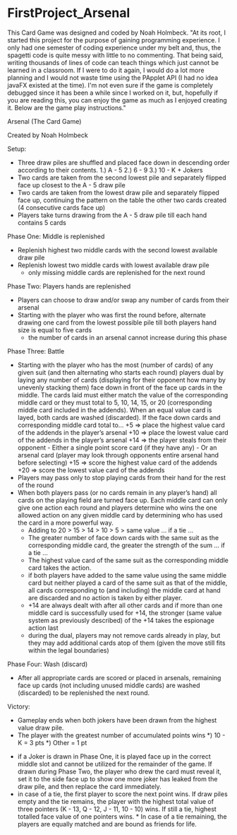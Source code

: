 # FirstProject_Arsenal
This Card Game was designed and coded by Noah Holmbeck.
"At its root, I started this project for the purpose of gaining programming experience. I only had one semester of coding experience under my belt and, thus, the spagetti code is quite messy with little to no commenting. That being said, writing thousands of lines of code can teach things which just cannot be learned in a classroom. If I were to do it again, I would do a lot more planning and I would not waste time using the PApplet API (I had no idea javaFX existed at the time). I'm not even sure if the game is completely debugged since it has been a while since I worked on it, but, hopefully if you are reading this, you can enjoy the game as much as I enjoyed creating it. Below are the game play instructions."




Arsenal
(The Card Game)

Created by Noah Holmbeck



Setup:
- Three draw piles are shuffled and placed face down in descending order according to their contents.
  1.) A - 5
  2.) 6 - 9
  3.) 10 - K + Jokers
- Two cards are taken from the second lowest pile and separately flipped face up closest to the A - 5 draw pile
- Two cards are taken from the lowest draw pile and separately flipped face up, continuing the pattern on the table the other two cards created (4 consecutive cards face up)
- Players take turns drawing from the A - 5 draw pile till each hand contains 5 cards


Phase One:	 Middle is replenished
- Replenish highest two middle cards with the second lowest available draw pile
- Replenish lowest two middle cards with lowest available draw pile
    - only missing middle cards are replenished for the next round


Phase Two: Players hands are replenished
- Players can choose to draw and/or swap any number of cards from their arsenal
- Starting with the player who was first the round before, alternate drawing one card from the lowest possible pile till both players hand size is equal to five cards
    - the number of cards in an arsenal cannot increase during this phase


Phase Three: Battle
- Starting with the player who has the most (number of cards) of any given suit (and then alternating who starts each round) players dual by laying any number of cards (displaying for their opponent how many by unevenly stacking them) face down in front of the face up cards in the middle. The cards laid must either match the value of the corresponding middle card or they must total to 5, 10, 14, 15, or 20 (corresponding middle card included in the addends). When an equal value card is layed, both cards are washed (discarded). If the face down cards and corresponding middle card total to...
  +5	=> place the highest value card of the addends in the player’s arsenal
  +10	=> place the lowest  value card of the addends in the player’s arsenal
  +14	=> the player steals from their opponent
          - Either a single point score card (if they have any)
          - Or an arsenal card (player may look through opponents entire arsenal hand before selecting)
  +15	=> score the highest value card of the addends
  +20	=> score the lowest value card of the addends
- Players may pass only to stop playing cards from their hand for the rest of the round
- When both players pass (or no cards remain in any player’s hand) all cards on the playing field are turned face up. Each middle card can only give one action each round and players determine who wins the one allowed action on any given middle card by determining who has used the card in a more powerful way. 
    - Adding to 20 > 15 > 14 > 10 > 5 > same value … if a tie … 
    - The greater number of face down cards with the same suit as the corresponding middle card, the greater the strength of the sum … if a tie … 
    - The highest value card of the same suit as the corresponding middle card takes the action.
    * if both players have added to the same value using the same middle card but neither played a card of the same suit as that of the middle, all cards corresponding to (and including) the middle card at hand are discarded and no action is taken by either player.
    * +14 are always dealt with after all other cards and if more than one middle card is successfully used for +14, the stronger (same value system as previously described) of the +14 takes the espionage action last
    * during the dual, players may not remove cards already in play, but they may add additional cards atop of them (given the move still fits within the legal boundaries)


Phase Four: Wash (discard)
- After all appropriate cards are scored or placed in arsenals, remaining face up cards (not including unused middle cards) are washed (discarded) to be replenished the next round.


Victory:
- Gameplay ends when both jokers have been drawn from the highest value draw pile.
- The player with the greatest number of accumulated points wins
    *) 10 - K		=	3 pts
    *) Other 		=	1 pt
* if a Joker is drawn in Phase One, it is played face up in the correct middle slot and cannot be utilized for the remainder of the game. If drawn during Phase Two, the player who drew the card must reveal it, set it to the side face up to show one more joker has leaked from the draw pile, and then replace the card immediately.
* in case of a tie, the first player to score the next point wins. If draw piles empty and the tie remains, the player with the highest total value of three pointers (K - 13, Q - 12, J - 11, 10 - 10) wins. If still a tie, highest totalled face value of one pointers wins. * In case of a tie remaining, the players are equally matched and are bound as friends for life.


